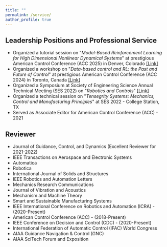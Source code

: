 ```yaml
---
title: ""
permalink: /service/
author_profile: true
---
```

Leadership Positions and Professional Service
------
* Organized a tutorial session on "_Model-Based Reinforcement Learning for High Dimensional Nonlinear Dynamical Systems_" at prestigious American Control Conference (ACC 2025) in Denver, Colorado [[Link]](https://acc2025.a2c2.org/program/tutorial-sessions)
* Organized a workshop on "_Data-based control and RL: the Past and Future of Control_" at prestigious American Control Conference (ACC 2024) in Toronto, Canada
[[Link]](https://lnkd.in/gZh9UVhG)
* Organized a Symposium at Society of Engineering Science Annual Technical Meeting (SES 2022) on "_Robotics and Controls_" [[Link]](https://na.eventscloud.com/website/33592/ta-and-symposia/)
*  Organized a technical session on "_Tensegrity Systems: Mechanics, Control and Manufacturing Principles_" at SES 2022 - College Station, TX 
* Served as Associate Editor for American Control Conference (ACC) - 2021

Reviewer
------
* Journal of Guidance, Control, and Dynamics (Excellent Reviewer for 2021-2022)
* IEEE Transactions on Aerospace and Electronic Systems
* Automatica
* Robotica
* International Journal of Solids and Structures
* IEEE Robotics and Automation Letters 
* Mechanics Research Communications
* Journal of Vibration and Acoustics  
* Mechanism and Machine Theory
* Smart and Sustainable Manufacturing Systems
* IEEE International Conference on Robotics and Automation (ICRA) - (2020-Present)
* American Control Conference (ACC) - (2018-Present)
* IEEE Conference on Decision and Control (CDC) - (2020-Present)
* International Federation of Automatic Control (IFAC) World Congress 
* AIAA Guidance Navigation & Control (GNC)
* AIAA SciTech Forum and Exposition